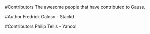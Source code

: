#Contributors
The awesome people that have contributed to Gauss.

#Author
Fredrick Galoso - Stackd

#Contributors
Philip Tellis - Yahoo!
